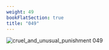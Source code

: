 ```yaml
---
weight: 49
bookFlatSection: true
title: "049"
---
```


![cruel_and_unusual_punishment 049 ](../../jpg/cup_049.jpg)


